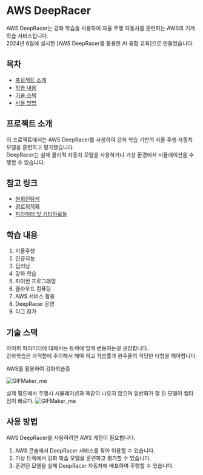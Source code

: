 # AWS DeepRacer

AWS DeepRacer는 강화 학습을 사용하여 자율 주행 자동차를 훈련하는 AWS의 기계 학습 서비스입니다.    
2024년 6월에 실시한 [AWS DeepRacer를 활용한 AI 융합 교육]으로 만들었습니다.

## 목차
- [프로젝트 소개](#프로젝트-소개)
- [학습 내용](#학습-내용)
- [기술 스택](#기술-스택)
- [사용 방법](#사용-방법)

## 프로젝트 소개
이 프로젝트에서는 AWS DeepRacer를 사용하여 강화 학습 기반의 자율 주행 자동차 모델을 훈련하고 평가했습니다.    
DeepRacer는 실제 물리적 자동차 모델을 사용하거나 가상 환경에서 시뮬레이션을 수행할 수 있습니다.

## 참고 링크
* [원회전탐색](https://falktan.medium.com/aws-deepracer-how-to-train-a-model-in-15-minutes-a07ab77fb793)
* [경로최적화](https://github.com/TwoDigits/deepracer/blob/master/reward_function.py)
* [파라미터 및 기타자료들](https://deepracer-school-ko.ai-castle.com/intro.html)

## 학습 내용
1. 자율주행
2. 인공지능
3. 딥러닝
4. 강화 학습
5. 파이썬 프로그래밍
6. 클라우드 컴퓨팅
7. AWS 서비스 활용
8. DeepRacer 운영
9. 리그 참가

## 기술 스택
하이퍼 파라미터에 대해서는 트랙에 맞게 변동하는걸 권장합니다.    
강화학습은 과적합에 주의해서 해야 하고 학습률과 완주율의 적당한 타협을 해야합니다.

AWS를 활용하여 강화학습중    

![GIFMaker_me](https://github.com/user-attachments/assets/1b8922f5-a94d-4f53-938d-9fb40b338f46)
    
실제 필드에서 주행시 시뮬레이션과 똑같이 나오지 않으며 일반화가 잘 된 모델이 랩타임이 빠르다.
![GIFMaker_me](https://github.com/user-attachments/assets/0394d1d9-06a4-4e5a-b071-57dc9e0bcd18)

## 사용 방법
AWS DeepRacer를 사용하려면 AWS 계정이 필요합니다.

1. AWS 콘솔에서 DeepRacer 서비스를 찾아 이용할 수 있습니다.
2. 가상 트랙에서 강화 학습 모델을 훈련하고 평가할 수 있습니다.
3. 훈련된 모델을 실제 DeepRacer 자동차에 배포하여 주행할 수 있습니다.


